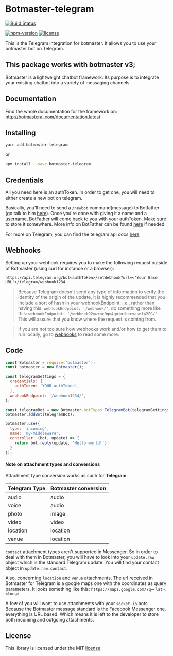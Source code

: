 # Botmaster-telegram

[![Build Status](https://travis-ci.org/botmasterai/botmaster-telegram.svg?branch=master)](https://travis-ci.org/botmasterai/botmaster-telegram)
<!--[![Coverage Status](https://coveralls.io/repos/github/botmasterai/botmaster-telegram/badge.svg?branch=master)](https://coveralls.io/github/botmasterai/botmaster-telegram?branch=master)-->
[![npm-version](https://img.shields.io/npm/v/botmaster-telegram.svg)](https://www.npmjs.com/package/botmaster-telegram)
[![license](https://img.shields.io/github/license/mashape/apistatus.svg?maxAge=2592000)](LICENSE)

This is the Telegram integration for botmaster. It allows you to use your 
botmaster bot on Telegram.

This package works with botmaster v3;
---

Botmaster is a lightweight chatbot framework. Its purpose is to integrate your existing chatbot into a variety of messaging channels.

## Documentation

Find the whole documentation for the framework on: http://botmasterai.com/documentation.latest

## Installing

```bash
yarn add botmaster-telegram
```

or

```bash
npm install --save botmaster-telegram
```

## Credentials

All you need here is an authToken. In order to get one, you will need to either create a new bot on telegram.

Basically, you'll need to send a `/newbot` command(message) to Botfather (go talk to him [here](https://web.telegram.org/#/im?p=@BotFather)). Once you're done with giving it a name and a username, BotFather will come back to you with your authToken. Make sure to store it somewhere. More info on BotFather can be found [here](https://core.telegram.org/bots#create-a-new-bot ) if needed.

For more on Telegram, you can find the telegram api docs [here](https://core.telegram.org/bots/api)

## Webhooks

Setting up your webhook requires you to make the following request outside of Botmaster (using curl for instance or a browser):


```http
https://api.telegram.org/bot<authToken>/setWebhook?url=<'Your Base URL'>/telegram/webhook1234
```

>Because Telegram doesn't send any type of information to verify the identity of the origin of the update, it is highly recommended that you include a sort of hash in your webhookEndpoint. I.e., rather than having this: `webhookEndpoint: '/webhook/'`, do something more like this: `webhookEndpoint: '/webhook92ywrnc9qm4qoiuthecvasdf42FG/'`. This will assure that you know where the request is coming from.


>If you are not too sure how webhooks work and/or how to get them to run locally, go to [webhooks](/getting-started/webhooks) to read some more.

## Code

```js
const Botmaster = require('botmaster');
const botmaster = new Botmaster();

const telegramSettings = {
  credentials: {
    authToken: 'YOUR authToken',
  },
  webhookEndpoint: '/webhook1234/',
};

const telegramBot = new Botmaster.botTypes.TelegramBot(telegramSettings);
botmaster.addBot(telegramBot);

botmaster.use({
  type: 'incoming',
  name: 'my-middleware',
  controller: (bot, update) => {
    return bot.reply(update, 'Hello world!');
  }
});
```

#### Note on attachment types and conversions

Attachment type conversion works as such for __Telegram__:

| Telegram Type | Botmaster conversion
|--- |---
| audio | audio
| voice  | audio
| photo  | image
| video  | video
| location  | location
| venue  | location

`contact` attachment types aren't supported in Messenger. So in order to deal with them in Botmaster, you will have to look into your `update.raw` object which is the standard Telegram update. You will find your contact object in `update.raw.contact`.

Also, concerning `location` and `venue` attachments. The url received in Botmaster for Telegram is a google maps one with the coordinates as query parameters. It looks something like this: `https://maps.google.com/?q=<lat>,<long>`

A few of you will want to use attachments with your `socket.io` bots. Because the Botmaster message standard is the Facebook Messenger one, everything is URL based. Which means it is left to the developer to store both incoming and outgoing attachments.

## License

This library is licensed under the MIT [license](LICENSE)
